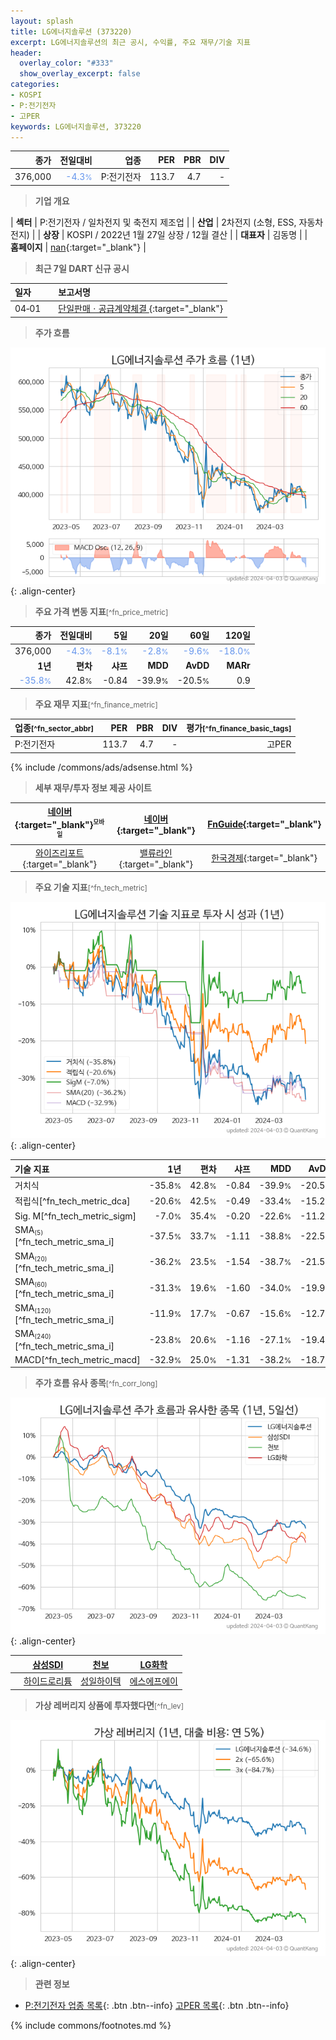 ```yaml
---
layout: splash
title: LG에너지솔루션 (373220)
excerpt: LG에너지솔루션의 최근 공시, 수익률, 주요 재무/기술 지표
header:
  overlay_color: "#333"
  show_overlay_excerpt: false
categories:
- KOSPI
- P:전기전자
- 고PER
keywords: LG에너지솔루션, 373220
---
```


| **종가** | **전일대비** | **업종** | **PER** | **PBR** | **DIV** |
| -------: | -----------: | -------: | ------: | ------: | ------: |
| 376,000 | <span style="color: cornflowerblue">-4.3<small>%</small></span> | P:전기전자 | 113.7 | 4.7 | - |

<!-- more -->


> **기업 개요**<a id="company"></a>

| <span style="white-space:nowrap;">**섹터**</span> | P:전기전자 / 일차전지 및 축전지 제조업 |
| <span style="white-space:nowrap;">**산업**</span> | 2차전지 (소형, ESS, 자동차전지) |
| <span style="white-space:nowrap;">**상장**</span> | KOSPI / 2022년 1월 27일 상장 / 12월 결산 |
| <span style="white-space:nowrap;">**대표자**</span> | 김동명 |
| <span style="white-space:nowrap;">**홈페이지**</span> | [nan](nan){:target="_blank"} |


> **최근 7일 DART 신규 공시**<a id="dart"></a>

| **일자** |      | **보고서명** |
| :------- | :--- | :----------- |
| 04&#x2011;01 | | [단일판매ㆍ공급계약체결              ](https://dart.fss.or.kr/dsaf001/main.do?rcpNo=20240401800927){:target="_blank"} |


> **주가 흐름**<a id="price"></a>

![373220](/stock/images/373220.png){: .align-center}


> **주요 가격 변동 지표**<small>[^fn_price_metric]</small>

| **종가** | **전일대비** | **5일** | **20일** | **60일** | **120일** |
| -------: | -----------: | ------: | -------: | -------: | --------: |
| 376,000 | <span style="color: cornflowerblue">-4.3<small>%</small></span> | <span style="color: cornflowerblue">-8.1<small>%</small></span> | <span style="color: cornflowerblue">-2.8<small>%</small></span> | <span style="color: cornflowerblue">-9.6<small>%</small></span> | <span style="color: cornflowerblue">-18.0<small>%</small></span> |
| **1년** | **편차** | **샤프** | **MDD** | **AvDD** | **MARr** |
| <span style="color: cornflowerblue">-35.8<small>%</small></span> | 42.8<small>%</small> | -0.84 | -39.9<small>%</small> | -20.5<small>%</small> | 0.9 |


> **주요 재무 지표**<small>[^fn_finance_metric]</small>

| **업종**<small>[^fn_sector_abbr]</small> | **PER** | **PBR** | **DIV** | **평가**<small>[^fn_finance_basic_tags]</small> |
| :--------------------------------------- | ------: | ------: | ------: | ----------------------------------------------: |
| P:전기전자 | 113.7 | 4.7 | - | 고PER |



{% include /commons/ads/adsense.html %}

> **세부 재무/투자 정보 제공 사이트**

| [네이버](https://m.stock.naver.com/domestic/stock/373220/finance/summary){:target="_blank"}<sup><small>모바일</small></sup> | [네이버](https://finance.naver.com/item/coinfo.naver?code=373220){:target="_blank"} | [FnGuide](https://comp.fnguide.com/SVO2/ASP/SVD_Invest.asp?gicode=A373220&MenuYn=Y){:target="_blank"} |
| :---: | :---: | :---: |
| [와이즈리포트](https://comp.wisereport.co.kr/company/c1040001.aspx?cmp_cd=373220){:target="_blank"} | [밸류라인](https://www.valueline.co.kr/finance/summary/373220){:target="_blank"} | [한국경제](https://markets.hankyung.com/stock/373220/financial-summary){:target="_blank"} |


> **주요 기술 지표**<small>[^fn_tech_metric]</small>


![373220](/stock/images/373220_tech.png){: .align-center}

| **기술 지표** | **1년** | **편차** | **샤프** | **MDD** | **AvDD** |
| :------------ | ------: | -----------: | -------: | ------: | -------: |
| 거치식 | -35.8<small>%</small> | 42.8<small>%</small> | -0.84 | -39.9<small>%</small> | -20.5<small>%</small> |
| 적립식[^fn_tech_metric_dca] | -20.6<small>%</small> | 42.5<small>%</small> | -0.49 | -33.4<small>%</small> | -15.2<small>%</small> |
| Sig. M[^fn_tech_metric_sigm] | -7.0<small>%</small> | 35.4<small>%</small> | -0.20 | -22.6<small>%</small> | -11.2<small>%</small> |
| SMA<small><sub>(5)</sub></small>[^fn_tech_metric_sma_i] | -37.5<small>%</small> | 33.7<small>%</small> | -1.11 | -38.8<small>%</small> | -22.5<small>%</small> |
| SMA<small><sub>(20)</sub></small>[^fn_tech_metric_sma_i] | -36.2<small>%</small> | 23.5<small>%</small> | -1.54 | -38.7<small>%</small> | -21.5<small>%</small> |
| SMA<small><sub>(60)</sub></small>[^fn_tech_metric_sma_i] | -31.3<small>%</small> | 19.6<small>%</small> | -1.60 | -34.0<small>%</small> | -19.9<small>%</small> |
| SMA<small><sub>(120)</sub></small>[^fn_tech_metric_sma_i] | -11.9<small>%</small> | 17.7<small>%</small> | -0.67 | -15.6<small>%</small> | -12.7<small>%</small> |
| SMA<small><sub>(240)</sub></small>[^fn_tech_metric_sma_i] | -23.8<small>%</small> | 20.6<small>%</small> | -1.16 | -27.1<small>%</small> | -19.4<small>%</small> |
| MACD[^fn_tech_metric_macd] | -32.9<small>%</small> | 25.0<small>%</small> | -1.31 | -38.2<small>%</small> | -18.7<small>%</small> |


> **주가 흐름 유사 종목**<a id="corr"></a><small>[^fn_corr_long]</small>

![373220](/stock/images/373220_corr.png){: .align-center}

|       | [삼성SDI](/006400/) | [천보](/278280/) | [LG화학](/051910/) |
| :---: | :------------------------------------: | :------------------------------------: | :------------------------------------: |
|       | [하이드로리튬](/101670/) | [성일하이텍](/365340/) | [에스에프에이](/056190/) |


> **가상 레버리지 상품에 투자했다면**<a id="2x"></a><small>[^fn_lev]</small>

![373220](/stock/images/373220_2x.png){: .align-center}


> **관련 정보**

- [P:전기전자 업종 목록](/stats/sector/kospi_업종_전기전자_종목/){: .btn .btn--info} [고PER 목록](/fn/fn_high_per/){: .btn .btn--info}

{% include commons/footnotes.md %}